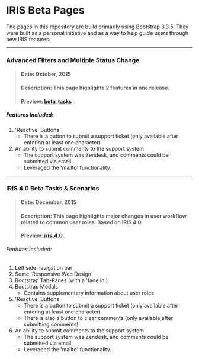 # IRIS Beta Pages

The pages in this repository are build primarily using Bootstrap 3.3.5. They were built as a personal initiative and as a way to help guide users through new IRIS features. 

___
### Advanced Filters and Multiple Status Change
> #### Date: October, 2015
> #### Description: This page highlights 2 features in one release.
> #### Preview: [beta_tasks](https://dejai.github.io/iris_bros/beta/betaTasks.html)
##### Features Included:
   1. 'Reactive' Buttons
       * There is a button to submit a support ticket (only available after entering at least one character)
   2. An ability to submit comments to the support system
       * The support system was Zendesk, and comments could be submitted via email. 
       * Leveraged the 'mailto' functionality.

---
### IRIS 4.0 Beta Tasks & Scenarios
> #### Date: December, 2015
> #### Description: This page highlights major changes in user workflow related to common user roles. Based on IRIS 4.0
> #### Preview: [iris_4.0](https://dejai.github.io/iris_bros/beta/iris_4.0.html)
###### Features Included:
   1. Left side navigation bar
   1. Some 'Responsive Web Design'
   2. Bootstrap Tab-Panes (with a 'fade in')
   3. Bootstrap Modals
       * Contains supplementary information about user roles
   4. 'Reactive' Buttons
       * There is a button to submit a support ticket (only available after entering at least one character)
       * There is also a button to clear comments (only available after submitting comments)
   5. An ability to submit comments to the support system
       * The support system was Zendesk, and comments could be submitted via email. 
       * Leveraged the 'mailto' functionality.
